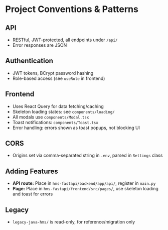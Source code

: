 # Project Conventions & Patterns

## API
- RESTful, JWT-protected, all endpoints under `/api/`
- Error responses are JSON

## Authentication
- JWT tokens, BCrypt password hashing
- Role-based access (see `useRole` in frontend)

## Frontend
- Uses React Query for data fetching/caching
- Skeleton loading states: see `components/loading/`
- All modals use `components/Modal.tsx`
- Toast notifications: `components/Toast.tsx`
- Error handling: errors shown as toast popups, not blocking UI

## CORS
- Origins set via comma-separated string in `.env`, parsed in `Settings` class

## Adding Features
- **API route:** Place in `hms-fastapi/backend/app/api/`, register in `main.py`
- **Page:** Place in `hms-fastapi/frontend/src/pages/`, use skeleton loading and toast for errors

## Legacy
- `legacy-java-hms/` is read-only, for reference/migration only
